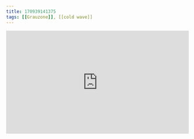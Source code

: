 ```yaml
---
title: 170939141375
tags: [[Grauzone]], [[cold wave]]
---
```

<iframe allow="accelerometer; autoplay; clipboard-write; encrypted-media; gyroscope; picture-in-picture" allowfullscreen="" frameborder="0" height="281" id="youtube_iframe" src="https://www.youtube.com/embed/bIIGKV27FaY?feature=oembed&amp;enablejsapi=1&amp;origin=https://safe.txmblr.com&amp;wmode=opaque" width="500"></iframe>